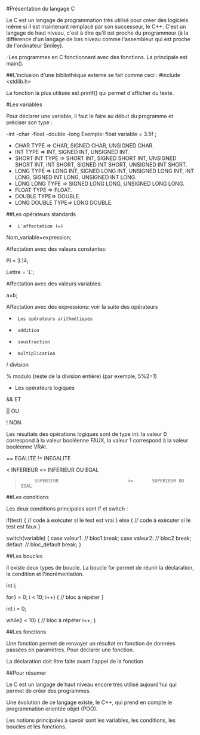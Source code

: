 
#Présentation du langage C

Le C est un langage de programmation très utilisé pour créer des logiciels même si il est maintenant remplacé par son successeur, le C++. C'est un langage de haut niveau, c'est à dire qu'il est proche du programmeur (à la différence d'un langage de bas niveau comme l'assembleur qui est proche de l'ordinateur Smiley).

-Les programmes en C fonctionnent avec des fonctions. La principale est main().

##L'inclusion d'une bibliothèque externe se fait comme ceci :
  #include <stdlib.h>

La fonction la plus utilisée est printf() qui permet d'afficher du texte.


#Les variables

 Pour déclarer une variable, il faut le faire au début du programme et préciser son type :

-int
-char
-float
-double
-long
   Exemple: float variable = 3.5f ;

   + CHAR TYPE => CHAR, SIGNED CHAR, UNSIGNED CHAR.
   + INT TYPE => INT, SIGNED INT, UNSIGNED INT.
   + SHORT INT TYPE => SHORT INT, SIGNED SHORT INT, UNSIGNED SHORT INT, INT SHORT, SIGNED INT SHORT, UNSIGNED INT SHORT.  
   + LONG TYPE => LONG INT, SIGNED LONG INT, UNSIGNED LONG INT, INT LONG, SIGNED INT LONG, UNSIGNED INT LONG. 
   + LONG LONG TYPE => SIGNED LONG LONG, UNSIGNED LONG LONG.
   + FLOAT TYPE => FLOAT.
   + DOUBLE TYPE=> DOUBLE.
   + LONG DOUBLE TYPE=> LONG DOUBLE.

##Les opérateurs standards 

-      L'affectation (=)

Nom_variable=expression;

Affectation avec des valeurs constantes:

Pi = 3.14;

Lettre = 'L';

Affectation avec des valeurs variables:

a=b;

Affectation avec des expressions: voir la suite des opérateurs

-      Les opérateurs arithmétiques

+      addition

-      soustraction

*      multiplication

/      division

%      modulo (reste de la division entière) (par exemple, 5%2=1)

-    Les opérateurs logiques

&&       ET

||       OU

!        NON

Les résultats des opérations logiques sont de type int: la valeur 0 correspond à la valeur booléenne FAUX, la valeur 1 correspond à la valeur booléenne VRAI.

==        EGALITE                               !=        INEGALITE

<          INFERIEUR                           <=       INFERIEUR OU EGAL

>          SUPERIEUR                          >=       SUPERIEUR OU EGAL



##Les conditions

Les deux conditions principales sont if et switch :

if(test)
{
  // code à exécuter si le test est vrai
}
else
{
  // code à exécuter si le test est faux
}


switch(variable)
{
 case valeur1:
  // bloc1
  break;
 case valeur2:
  // bloc2
  break;
 defaut:
  // bloc_default
  break;
}


##Les boucles

Il existe deux types de boucle. La boucle for permet de réunir la déclaration, la condition et l'incrémentation.


int i;

for(i = 0; i < 10; i++)
{
  // bloc à répéter
}


int i = 0;

while(i < 10)
{
  // bloc à répéter
  i++;
}


##Les fonctions

Une fonction permet de renvoyer un résultat en fonction de données passées en paramètres. Pour déclarer une fonction.

La déclaration doit être faite avant l'appel de la fonction


##Pour résumer

Le C est un langage de haut niveau encore très utilisé aujourd'hui qui permet de créer des programmes.

Une évolution de ce langage existe, le C++, qui prend en compte le programmation orientée objet (POO).

Les notions principales à savoir sont les variables, les conditions, les boucles et les fonctions.


